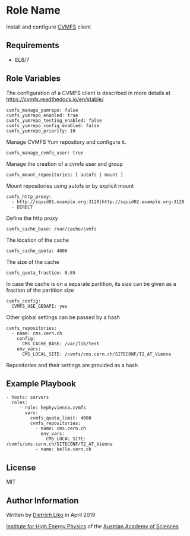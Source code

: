 Role Name
=========

Install and configure [CVMFS](https://cernvm.cern.ch/portal/filesystem) client

Requirements
------------

* EL6/7

Role Variables
--------------

The configuration of a CVMFS client is described in more details at
 https://cvmfs.readthedocs.io/en/stable/


    cvmfs_manage_yumrepo: false
    cvmfs_yumrepo_enabled: true
    cvmfs_yumrepo_testing_enabled: false
    cvmfs_yumrepo_config_enabled: false
    cvmfs_yumrepo_priority: 10

Manage CVMFS Yum repository and configure it.

    cvmfs_manage_cvmfs_user: true


Manage the creation of a cvmfs user and group

    cvmfs_mount_repositories: [ autofs | mount ]

Mount repositories using autofs or by explicit mount

    cvmfs_http_proxy:
      - http://squid01.example.org:3128|http://squid02.example.org:3128
      - DIRECT

Define the http proxy

    cvmfs_cache_base: /var/cache/cvmfs

The location of the cache

    cvmfs_cache_quota: 4000

The size of the cache

    cvmfs_quota_fraction: 0.85

In case the cache is on a separate partition, its size can be given
as a fraction of the partition size

    cvmfs_config:
      CVMFS_USE_GEOAPI: yes

Other global settings can be passed by a hash


    cvmfs_repositories:
      - name: cms.cern.ch
        config:
          CMS_CACHE_BASE: /var/lib/test
        env_vars:
          CMS_LOCAL_SITE: /cvmfs/cms.cern.ch/SITECONF/T2_AT_Vienna

Repositories and their settings are provided as a hash


Example Playbook
----------------

    - hosts: servers
      roles:
         - role: hephyvienna.cvmfs
           vars:
             cvmfs_quota_limit: 4000
             cvmfs_repositories:
               - name: cms.cern.ch
                 env_vars:
                   CMS_LOCAL_SITE: /cvmfs/cms.cern.ch/SITECONF/T2_AT_Vienna
               - name: belle.cern.ch

License
-------

MIT

Author Information
------------------

Written by [Dietrich Liko](http://hephy.at/dliko) in April 2019

[Institute for High Energy Physics](http://www.hephy.at) of the
[Austrian Academy of Sciences](http://www.oeaw.ac.at)
